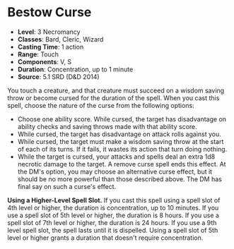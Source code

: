 # Bestow Curse

- **Level**: 3 Necromancy
- **Classes**: Bard, Cleric, Wizard
- **Casting Time**: 1 action
- **Range**: Touch
- **Components**: V, S
- **Duration**: Concentration, up to 1 minute
- **Source**: 5.1 SRD (D&D 2014)

You touch a creature, and that creature must succeed on a wisdom saving throw or become cursed for the duration of the spell. When you cast this spell, choose the nature of the curse from the following options: 
- Choose one ability score. While cursed, the target has disadvantage on ability checks and saving throws made with that ability score. 
- While cursed, the target has disadvantage on attack rolls against you. 
- While cursed, the target must make a wisdom saving throw at the start of each of its turns. If it fails, it wastes its action that turn doing nothing. 
- While the target is cursed, your attacks and spells deal an extra 1d8 necrotic damage to the target. A remove curse spell ends this effect. At the DM's option, you may choose an alternative curse effect, but it should be no more powerful than those described above. The DM has final say on such a curse's effect.

**Using a Higher-Level Spell Slot.** If you cast this spell using a spell slot of 4th level or higher, the duration is concentration, up to 10 minutes. If you use a spell slot of 5th level or higher, the duration is 8 hours. If you use a spell slot of 7th level or higher, the duration is 24 hours. If you use a 9th level spell slot, the spell lasts until it is dispelled. Using a spell slot of 5th level or higher grants a duration that doesn't require concentration.
